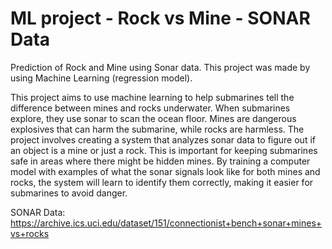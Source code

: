 # ML project - Rock vs Mine - SONAR Data
 
Prediction of Rock and Mine using Sonar data. This project was made by using Machine Learning (regression model).

This project aims to use machine learning to help submarines tell the difference between mines and rocks underwater. When submarines explore, they use sonar to scan the ocean floor. Mines are dangerous explosives that can harm the submarine, while rocks are harmless. The project involves creating a system that analyzes sonar data to figure out if an object is a mine or just a rock. This is important for keeping submarines safe in areas where there might be hidden mines. By training a computer model with examples of what the sonar signals look like for both mines and rocks, the system will learn to identify them correctly, making it easier for submarines to avoid danger.

SONAR Data: https://archive.ics.uci.edu/dataset/151/connectionist+bench+sonar+mines+vs+rocks

